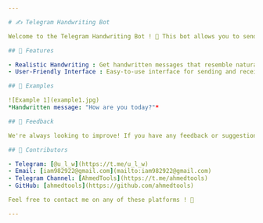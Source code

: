 ```yaml
---

# ✍️ Telegram Handwriting Bot

Welcome to the Telegram Handwriting Bot ! 📝 This bot allows you to send messages as if they were handwritten on paper, adding a personal touch to your conversations .

## 🎨 Features

- Realistic Handwriting : Get handwritten messages that resemble natural handwriting .
- User-Friendly Interface : Easy-to-use interface for sending and receiving handwritten messages .

## 📸 Examples

![Example 1](example1.jpg)
*Handwritten message: "How are you today?"*

## 📢 Feedback

We're always looking to improve! If you have any feedback or suggestions, feel free to reach out to us .

## 🌟 Contributors

- Telegram: [@u_l_w](https://t.me/u_l_w)
- Email: [iam982922@gmail.com](mailto:iam982922@gmail.com)
- Telegram Channel: [AhmedTools](https://t.me/ahmedtools)
- GitHub: [ahmedtools](https://github.com/ahmedtools)

Feel free to contact me on any of these platforms ! 🚀

---
```

